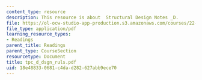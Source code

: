 ```yaml
---
content_type: resource
description: This resource is about  Structural Design Notes _D.
file: https://ol-ocw-studio-app-production.s3.amazonaws.com/courses/22-314j-structural-mechanics-in-nuclear-power-technology-fall-2006/18e488330681c4dad282627abb9ece70_tpc_d_dsgn_ruls.pdf
file_type: application/pdf
learning_resource_types:
- Readings
parent_title: Readings
parent_type: CourseSection
resourcetype: Document
title: tpc_d_dsgn_ruls.pdf
uid: 18e48833-0681-c4da-d282-627abb9ece70
---
```

